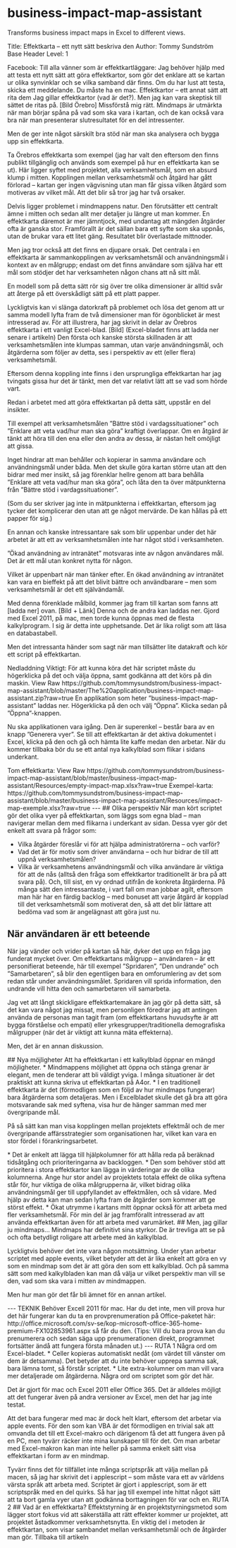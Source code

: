 business-impact-map-assistant
=============================

Transforms business impact maps in Excel to different views.



Title: Effektkarta – ett nytt sätt beskriva den
Author: Tommy Sundström
Base Header Level: 1

Facebook:
Till alla vänner som är effektkartläggare: Jag behöver hjälp med att testa ett nytt sätt att göra effektkartor, som gör det enklare att se kartan ur olika synvinklar och se vilka samband där finns. Om du har lust att testa, skicka ett meddelande. Du måste ha en mac. 
Effektkartor – ett annat sätt att rita dem
Jag gillar effektkartor (vad är det?). Men jag kan vara skeptisk till sättet de ritas på. 
[Bild Örebro]
Missförstå mig rätt. Mindmaps är utmärkta när man börjar spåna på vad som ska vara i kartan, och de kan också vara bra när man presenterar slutresultatet för en del intressenter. 
<p class='in'>Men de ger inte något särskilt bra stöd när man ska analysera och bygga upp sin effektkarta. </p>
Ta Örebros effektkarta som exempel (jag har valt den eftersom den finns publikt tillgänglig och används som exempel på hur en effektkarta kan se ut). Här ligger syftet med projektet, alla verksamhetsmål, som en absurd klump i mitten. Kopplingen mellan verksamhetsmål och åtgärd har gått förlorad – kartan ger ingen vägvisning utan man får gissa vilken åtgärd som motiveras av vilket mål. 
Att det blir så tror jag har två orsaker.
<p class='in'>Delvis ligger problemet i mindmappens natur. Den förutsätter ett centralt ämne i mitten och sedan allt mer detaljer ju längre ut man kommer. En effektkarta däremot är mer jämntjock, med undantag att mängden åtgärder ofta är ganska stor. Framförallt är det sällan bara ett syfte som ska uppnås, utan de brukar vara ett litet gäng. Resultatet blir överlastade mittnoder. </p>
<p class='in'>Men jag tror också att det finns en djupare orsak. Det centrala i en effektkarta är sammankopplingen av verksamhetsmål och användningsmål i kontext av en målgrupp; endast om det finns användare som själva har ett mål som stödjer det har verksamheten någon chans att nå sitt mål. </p>
<p class='in'>En modell som på detta sätt rör sig över tre olika dimensioner är alltid svår att återge på ett överskådligt sätt på ett platt papper. 	</p>
Lyckligtvis kan vi slänga datorkraft på problemet och lösa det genom att ur samma modell lyfta fram de två dimensioner man för ögonblicket är mest intresserad av. 
För att illustrera, har jag skrivit in delar av Örebros effektkarta i ett vanligt Excel-blad. 
[Bild]
(Excel-bladet finns att ladda ner senare i artikeln)
Den första och kanske största skillnaden är att verksamhetsmålen inte klumpas samman, utan varje användningsmål, och åtgärderna som följer av detta, ses i perspektiv av ett (eller flera) verksamhetsmål. 
<p class='in'>Eftersom denna koppling inte finns i den ursprungliga effektkartan har jag tvingats gissa hur det är tänkt, men det var relativt lätt att se vad som hörde vart.</p>
Redan i arbetet med att göra effektkartan på detta sätt, uppstår en del insikter. 
<p class='in'>Till exempel att verksamhetsmålen ”Bättre stöd i vardagssituationer” och ”Enklare att veta vad/hur man ska göra” kraftigt överlappar. Om en åtgärd är tänkt att höra till den ena eller den andra av dessa, är nästan helt omöjligt att gissa.</p>
<p class='in'>Inget hindrar att man behåller och kopierar in samma användare och användningsmål under båda. Men det skulle göra kartan större utan att den bidrar med mer insikt, så jag förenklar hellre genom att bara behålla ”Enklare att veta vad/hur man ska göra”, och låta den ta över mätpunkterna från ”Bättre stöd i vardagssituationer”.</p>
<p class='in'>(Som du ser skriver jag inte in mätpunkterna i effektkartan, eftersom jag tycker det komplicerar den utan att ge något mervärde. De kan hållas på ett papper för sig.)</p>
En annan och kanske intressantare sak som blir uppenbar under det här arbetet är att ett av verksamhetsmålen inte har något stöd i verksamheten.
<p class='in'>”Ökad användning av intranätet” motsvaras inte av någon användares mål. Det är ett mål utan konkret nytta för någon. </p>
<p class='in'>Vilket är uppenbart när man tänker efter. En ökad användning av intranätet kan vara en bieffekt på att det blivit bättre och användbarare – men som verksamhetsmål är det ett självändamål. </p>
Med denna förenklade målbild, kommer jag fram till kartan som fanns att [ladda ner] ovan.
[Bild + Länk]
Denna och de andra kan laddas ner. Gjord med Excel 2011, på mac, men torde kunna öppnas med de flesta kalkylprogram.
I sig är detta inte upphetsande. Det är lika roligt som att läsa en databastabell. 
<p class='in'>Men det intressanta händer som sagt när man tillsätter lite datakraft och kör ett script på effektkartan.</p>
<p class='in'></p>
Nedladdning Viktigt: För att kunna köra det här scriptet måste du högerklicka på det och välja öppna, samt godkänna att det körs på din maskin. 
View Raw
https://github.com/tommysundstrom/business-impact-map-assistant/blob/master/The%20application/business-impact-map-assistant.zip?raw=true
En applikation som heter ”business-impact-map-assistant” laddas ner. Högerklicka på den och välj ”Öppna”. Klicka sedan på ”Öppna”-knappen. 
<p class='in'>Nu ska applikationen vara igång. Den är superenkel – består bara av en knapp ”Generera vyer”. Se till att effektkartan är det aktiva dokumentet i Excel, klicka på den och gå och hämta lite kaffe medan den arbetar. När du kommer tillbaka bör du se ett antal nya kalkylblad som flikar i sidans underkant. </p>
Tom effektkarta: View Raw 	https://github.com/tommysundstrom/business-impact-map-assistant/blob/master/business-impact-map-assistant/Resources/empty-impact-map.xlsx?raw=true
Exempel-karta: https://github.com/tommysundstrom/business-impact-map-assistant/blob/master/business-impact-map-assistant/Resources/impact-map-exemple.xlsx?raw=true
---
## Olika perspektiv
När man kört scriptet gör det olika vyer på effektkartan, som läggs som egna blad – man navigerar mellan dem med flikarna i underkant av sidan. Dessa vyer gör det enkelt att svara på frågor som:
 
* Vilka åtgärder föreslår vi för att hjälpa administratörerna – och varför?
* Vad det är för motiv som driver användarna – och hur bidrar de till att uppnå verksamhetsmålen?
* Vilka är verksamhetens användningsmål och vilka användare är viktiga för att de nås (alltså den fråga som effektkartor traditionellt är bra på att svara på). 
Och, till sist, en vy ordnad utifrån de konkreta åtgärderna. På många sätt den intressantaste, i vart fall om man jobbar agilt, eftersom man här har en färdig backlog – med bonuset att varje åtgärd är kopplad till det verksamhetsmål som motiverat den, så att det blir lättare att bedöma vad som är angelägnast att göra just nu. 
## När användaren är ett beteende
När jag vänder och vrider på kartan så här, dyker det upp en fråga jag funderat mycket över. Om effektkartans målgrupp – användaren – är ett personifierat beteende, här till exempel ”Spridaren”, ”Den undrande” och ”Samarbetaren”, så blir den egentligen bara en omforumlering av det som redan står under användningsmålet. Spridaren vill sprida information, den undrande vill hitta den och samarbetaren vill samarbeta. 
<p class='in'>Jag vet att långt skickligare effektkartemakare än jag gör på detta sätt, så det kan vara något jag missat, men personligen föredrar jag att antingen använda de personas man tagit fram (om effektkartans huvudsyfte är att bygga förståelse och empati) eller yrkesgrupper/traditionella demografiska målgrupper (när det är viktigt att kunna mäta effekterna). </p>
<p class='in'>Men, det är en annan diskussion.</p>
## Nya möjligheter
Att ha effektkartan i ett kalkylblad öppnar en mängd möjligheter. 
* Mindmappens möjlighet att öppna och stänga grenar är elegant, men de tenderar att bli väldigt yviga. I många situationer är det praktiskt att kunna skriva ut effektkartan på A4or. 
* I en traditionell effektkarta är det (förmodligen som en följd av hur mindmaps fungerar) bara åtgärderna som detaljeras. Men i Excelbladet skulle det gå bra att göra motsvarande sak med syftena, visa hur de hänger samman med mer övergripande mål.
<p class='in'>På så sätt kan man visa kopplingen mellan projektets effektmål och de mer övergripande affärsstrategier som organisationen har, vilket kan vara en stor fördel i förankringsarbetet.</p>
* Det är enkelt att lägga till hjälpkolumner för att hålla reda på beräknad tidsåtgång och prioriteringarna av backloggen.
* Den som behöver stöd att prioritera i stora effektkartor kan lägga in värderingar av de olika kolumnerna. Ange hur stor andel av projektets totala effekt de olika syftena står för, hur viktiga de olika målgrupperna är, vilket bidrag olika användningsmål ger till uppfyllandet av effektmålen, och så vidare. Med hjälp av detta kan man sedan lyfta fram de åtgärder som kommer att ge störst effekt.
* Ökat utrymme i kartans mitt öppnar också för att arbeta med fler verksamhetsmål. För min del är jag framförallt intresserad av att använda effektkartan även för att arbeta med varumärket. 
## Men, jag gillar ju mindmaps…
Mindmaps har definitivt sina styrkor. De är trevliga att se på och ofta betydligt roligare att arbete med än kalkylblad. 
<p class='in'>Lyckligtvis behöver det inte vara någon motsättning. Under ytan arbetar scriptet med apple events, vilket betyder att det är lika enkelt att göra en vy som en mindmap som det är att göra den som ett kalkylblad. Och på samma sätt som med kalkylbladen kan man då välja ur vilket perspektiv man vill se den, vad som ska vara i mitten av mindmappen. </p>
<p class='in'>Men hur man gör det får bli ämnet för en annan artikel. </p>
---
TEKNIK
Behöver Excell 2011 för mac. Har du det inte, men vill prova hur det här fungerar kan du ta en provprenumeration på Office-paketet här: http://office.microsoft.com/sv-se/kop-microsoft-office-365-home-premium-FX102853961.aspx så får du den. (Tips: Vill du bara prova kan du prenumerera och sedan säga upp prenumerationen direkt, programmet fortsätter ändå att fungera första månaden ut.) 
---
RUTA 1
Några ord om Excel-bladet.
* Celler kopieras automatiskt nedåt (om värdet till vänster om dem är detsamma). Det betyder att du inte behöver upprepa samma sak, bara lämna tomt, så förstår scriptet. 
* Lite extra-kolumner om man vill vara mer detaljerade om åtgärderna.
Några ord om scriptet som gör det här. 
<p class='in'>Det är gjort för mac och Excel 2011 eller Office 365. Det är alldeles möjligt att det fungerar även på andra versioner av Excel, men det har jag inte testat.</p>
<p class='in'>Att det bara fungerar med mac är dock helt klart, eftersom det arbetar via apple events. För den som kan VBA är det förmodligen en trivial sak att omvandla det till ett Excel-makro och därigenom få det att fungera även på en PC, men tyvärr räcker inte mina kunskaper till för det. Om man arbetar med Excel-makron kan man inte heller på samma enkelt sätt visa effektkartan i form av en mindmap.</p>
Tyvärr finns det för tillfället inte många scriptspråk att välja mellan på macen, så jag har skrivit det i applescript – som måste vara ett av världens värsta språk att arbeta med. 
Scriptet är gjort i applescript, som är ett scriptspråk med en del quirks. Så har jag till exempel inte hittat något sätt att ta bort gamla vyer utan att godkänna borttagningen för var och en. 
RUTA 2
## Vad är en effektkarta?
Effektstyrning är en projektstyrningsmetod som lägger stort fokus vid att säkerställa att rätt effekter kommer ur projektet, att projektet åstadkommer verksamhetsnytta. En viktig del i metoden är effektkartan, som visar sambandet mellan verksamhetsmål och de åtgärder man gör. 
Tillbaka till artikeln

